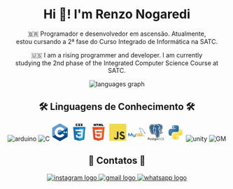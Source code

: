 <h1 align="center">Hi 👋! I'm Renzo Nogaredi</h1>
<p align="center">
  🇧🇷 Programador e desenvolvedor em ascensão. Atualmente, <br>estou cursando a 2ª fase do Curso Integrado de Informática na SATC.
</p>
<p align="center">
  🇺🇸 I am a rising programmer and developer. I am currently <br>studying the 2nd phase of the Integrated Computer Science Course at SATC.
</p>

<p align="center">
<img src="https://github-readme-stats.vercel.app/api/top-langs?username=renzonogar&locale=en&hide_title=false&layout=compact&card_width=320&langs_count=5&theme=dracula&hide_border=false" height="150" alt="languages graph"  />
  
</p>


<h2 align="center">🛠️ Linguagens de Conhecimento 🛠️</h2>
<p align="center">
<img src="https://cdn.worldvectorlogo.com/logos/arduino-1.svg" alt="arduino" width="40" height="40"/>
<img src="https://img.icons8.com/?size=100&id=40670&format=png&color=000000" alt="C" width="40" height="40"/>
<img src="https://raw.githubusercontent.com/devicons/devicon/master/icons/cplusplus/cplusplus-original.svg" alt="cplusplus" width="40" height="40"/>
<img src="https://raw.githubusercontent.com/devicons/devicon/master/icons/css3/css3-original-wordmark.svg" alt="css3" width="40" height="40"/>
<img src="https://raw.githubusercontent.com/devicons/devicon/master/icons/html5/html5-original-wordmark.svg" alt="html5" width="40" height="40"/> 
<img src="https://raw.githubusercontent.com/devicons/devicon/master/icons/javascript/javascript-original.svg" alt="javascript" width="40" height="40"/>
<img src="https://raw.githubusercontent.com/devicons/devicon/master/icons/mysql/mysql-original-wordmark.svg" alt="mysql" width="40" height="40"/>
<img src="https://raw.githubusercontent.com/devicons/devicon/master/icons/postgresql/postgresql-original-wordmark.svg" alt="postgresql" width="40" height="40"/>
<img src="https://raw.githubusercontent.com/devicons/devicon/master/icons/python/python-original.svg" alt="python" width="40" height="40"/>
<img src="https://www.vectorlogo.zone/logos/unity3d/unity3d-icon.svg" alt="unity" width="40" height="40"/>
<img src="https://encrypted-tbn0.gstatic.com/images?q=tbn:ANd9GcReflYD3bP9E2XvdDCU-8Z42M30Q43YWQjYxg&s" alt="GM" width="40" height="40"/>
</div>

</p>
<div align="center">
<h2 align="center">📧 Contatos 📧</h2>


 <a href="https://www.instagram.com/renzo.nogaredi/" target="_blank">
  <img src="https://raw.githubusercontent.com/maurodesouza/profile-readme-generator/master/src/assets/icons/social/instagram/default.svg" width="52" height="40" alt="instagram logo"  />
 </a>

 <a href="mailto:renzonogar@gmail.com">
  <img src="https://raw.githubusercontent.com/maurodesouza/profile-readme-generator/master/src/assets/icons/social/gmail/default.svg" width="52" height="40" alt="gmail logo"  />
 </a>

 <a href="https://wa.me/5548996234245">
  <img src="https://raw.githubusercontent.com/maurodesouza/profile-readme-generator/master/src/assets/icons/social/whatsapp/default.svg" width="52" height="40" alt="whatsapp logo"  />
 </a>
</div>
